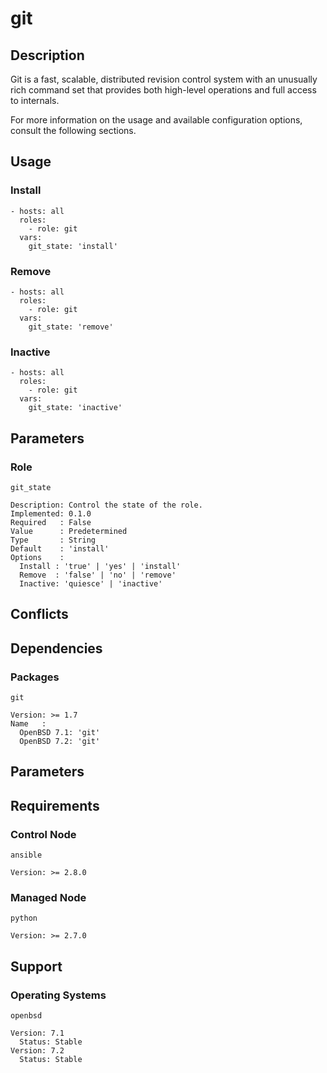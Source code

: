 # git

## Description

Git is a fast, scalable, distributed revision control system with an unusually
rich command set that provides both high-level operations and full access to
internals.

For more information on the usage and available configuration options,
consult the following sections.

## Usage

### Install

```
- hosts: all
  roles:
    - role: git
  vars:
    git_state: 'install'
```

### Remove

```
- hosts: all
  roles:
    - role: git
  vars:
    git_state: 'remove'
```

### Inactive

```
- hosts: all
  roles:
    - role: git
  vars:
    git_state: 'inactive'
```

## Parameters

### Role

`git_state`

    Description: Control the state of the role.
    Implemented: 0.1.0
    Required   : False
    Value      : Predetermined
    Type       : String
    Default    : 'install'
    Options    :
      Install : 'true' | 'yes' | 'install'
      Remove  : 'false' | 'no' | 'remove'
      Inactive: 'quiesce' | 'inactive'

## Conflicts

## Dependencies

### Packages

`git`

    Version: >= 1.7
    Name   :
      OpenBSD 7.1: 'git'
      OpenBSD 7.2: 'git'

## Parameters

## Requirements

### Control Node

`ansible`

    Version: >= 2.8.0

### Managed Node

`python`

    Version: >= 2.7.0

## Support

### Operating Systems

`openbsd`

    Version: 7.1
      Status: Stable
    Version: 7.2
      Status: Stable
